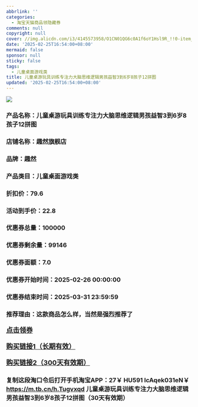 ```yaml
---
abbrlink: ''
categories:
  - 淘宝天猫商品领隐藏券
comments: null
copyright: null
cover: //img.alicdn.com/i3/4145573958/O1CN01QG6c0A1f6oY1Hsl9R_!!0-item_pic.jpg
date: '2025-02-25T16:54:00+08:00'
mermaid: false
sponsor: null
sticky: false
tags:
  - 儿童桌面游戏类
title: 儿童桌游玩具训练专注力大脑思维逻辑男孩益智3到6岁8孩子12拼图
updated: '2025-02-25T16:54:00+08:00'
--- 
```


![](//img.alicdn.com/i3/4145573958/O1CN01QG6c0A1f6oY1Hsl9R_!!0-item_pic.jpg)

### 产品名称：儿童桌游玩具训练专注力大脑思维逻辑男孩益智3到6岁8孩子12拼图
### 店铺名称：趣然旗舰店
### 品牌：趣然
### 产品类目：儿童桌面游戏类
### 折扣价：79.6
### 活动到手价：22.8
### 优惠券总量：100000
### 优惠券剩余量：99146
### 优惠券面额：7.0
### 优惠券开始时间：2025-02-26 00:00:00	
### 优惠券结束时间：2025-03-31 23:59:59	
### 推荐理由：这款商品怎么样，当然是强烈推荐了

<p style="font-size: 18px; font-weight: bold;">
  <a href="https://uland.taobao.com/coupon/edetail?e=pMNLrz%2BNbaelhHvvyUNXZfh8CuWt5YH5OVuOuRD5gLJMmdsrkidbOWgpcJRl3wFwcV%2FlEyhmp8BVIH5kz86MdQNHx%2F%2FXrbb6qq9IscukTEr6vxV1lSB0Rsn2vQlSrwRuIVVpONvA8Upmwf37V%2ByrAxRwsklg%2FRSrmW8MANQNN4dGK7FTSL1b62MDg9t1zp0Rj%2F4sdtHZ%2BsIYyWEXZ4iO73IUodYEZBjZjX4pJ8A8IGEv7FqsimE1RL8duIbbqs2MAx1ywKX22QvUKlt7Di8IZBHZDB6%2FlzmUgGkZmkG33pB0EfbhgBPxjlkI6XKTGHgfcMu3IBhfqQDuG8Qvu8yX0Pp6A4EzYcJj&traceId=2166d8db17407296732636749d133b&union_lens=lensId%3AOPT%401740729673%402104d31c_0e67_1954b92e7d1_1d10%4001%40eyJmbG9vcklkIjo3MzM1NH0ie" target="_blank">点击领券</a>
</p>
<p style="font-size: 18px; font-weight: bold;">
  <a href="https://s.click.taobao.com/t?e=m%3D2%26s%3DkHpXiOPlTLhw4vFB6t2Z2ueEDrYVVa64K7Vc7tFgwiHjf2vlNIV67kkfnVn6TwKdjGYPrSmetxH3ID%2FV1RqsF4wnCJeELi4I%2FIEn%2BS1IjHAB0ghlTd7WlZVm%2FOAUUFw71qrpxiwMoCNxc1AtbZGVS7EgBykkmkGxvcwBJ1Z7xdgLZMqoQW%2BfuLV7Mh%2FzulIELQl9mEirfI8rW1PemrlMzYgnh2M%2FuUxKeOpw7ijbUTbgJoMRXydlVL3ea3Ra2EGk1onWjwmbUk%2FUP6tqiKt9uJGZ9wPRcXV%2BBfuqljaE3xpNzuMLUNyvdO7O5o5wtodkin1TkNro7q4hhQs2DjqgEA%3D%3D" target="_blank">购买链接1（长期有效）</a>
</p>
<p style="font-size: 18px; font-weight: bold;">
  <a href="https://s.click.taobao.com/SP6wOYs" target="_blank">购买链接2（300天有效期）</a>
</p>

### 复制这段淘口令后打开手机淘宝APP：27￥ HU591 lcAqek031eN￥ https://m.tb.cn/h.Tugvxqd  儿童桌游玩具训练专注力大脑思维逻辑男孩益智3到6岁8孩子12拼图（30天有效期）
